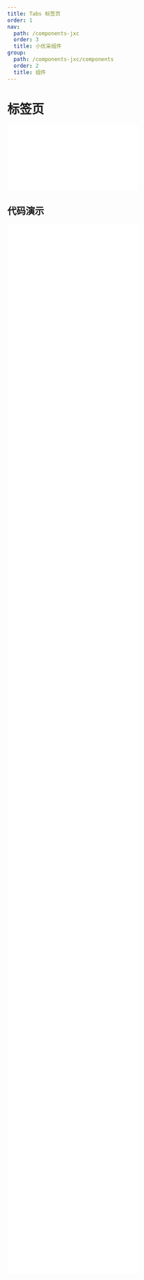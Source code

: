 ```yaml
---
title: Tabs 标签页
order: 1
nav:
  path: /components-jxc
  order: 3
  title: 小优采组件
group:
  path: /components-jxc/components
  order: 2
  title: 组件
---
```


# 标签页

<div>
<embed src="@docs-common/tabs/index.md"></embed>
</div>
        
## 代码演示

<Row gutter=8>

  <Col span=24>
    
  <div class="code-box"><embed src="@abiz-rc-jxc/tabs/demo/basic-tabs-jxc.md"></embed></div>
          
  <div class="code-box"><embed src="@abiz-rc-jxc/tabs/demo/disabled-tabs-jxc.md"></embed></div>
          
  <div class="code-box"><embed src="@abiz-rc-jxc/tabs/demo/custom-tab-bar-node-tabs-jxc.md"></embed></div>
          
  <div class="code-box"><embed src="@abiz-rc-jxc/tabs/demo/centered-tabs-jxc.md"></embed></div>
          
  <div class="code-box"><embed src="@abiz-rc-jxc/tabs/demo/icon-tabs-jxc.md"></embed></div>
          
  <div class="code-box"><embed src="@abiz-rc-jxc/tabs/demo/slide-tabs-jxc.md"></embed></div>
          
  <div class="code-box"><embed src="@abiz-rc-jxc/tabs/demo/extra-tabs-jxc.md"></embed></div>
          
  <div class="code-box"><embed src="@abiz-rc-jxc/tabs/demo/size-tabs-jxc.md"></embed></div>
          
  <div class="code-box"><embed src="@abiz-rc-jxc/tabs/demo/position-tabs-jxc.md"></embed></div>
          
  <div class="code-box"><embed src="@abiz-rc-jxc/tabs/demo/card-tabs-jxc.md"></embed></div>
          
  <div class="code-box"><embed src="@abiz-rc-jxc/tabs/demo/editable-card-tabs-jxc.md"></embed></div>
          
  <div class="code-box"><embed src="@abiz-rc-jxc/tabs/demo/card-top-tabs-jxc.md"></embed></div>
          
  <div class="code-box"><embed src="@abiz-rc-jxc/tabs/demo/custom-add-trigger-tabs-jxc.md"></embed></div>
          
  <div class="code-box"><embed src="@abiz-rc-jxc/tabs/demo/custom-tab-bar-tabs-jxc.md"></embed></div>
          
  <div class="code-box"><embed src="@abiz-rc-jxc/tabs/demo/nest-tabs-jxc.md"></embed></div>
          
  </Col>
          
</Row>
        
<div><embed src="@docs-common/tabs/index-api.md"></embed><div>
